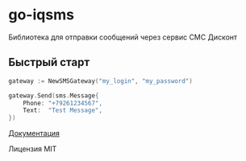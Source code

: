 # go-iqsms
Библиотека для отправки сообщений через сервис СМС Дисконт

## Быстрый старт

```go
gateway := NewSMSGateway("my_login", "my_password")

gateway.Send(sms.Message{
	Phone: "+79261234567",
	Text:  "Test Message",
})
```

[Документация](https://pkg.go.dev/github.com/ReanSn0w/go-iqsms@v1.0.0/pkg/sms)

Лицензия MIT
